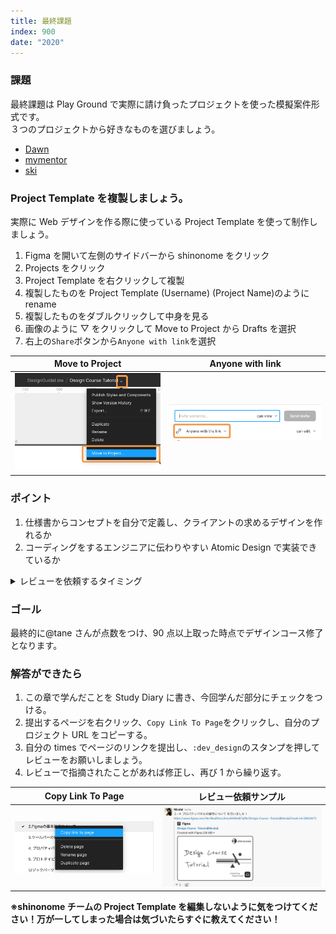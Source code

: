 ```yaml
---
title: 最終課題
index: 900
date: "2020"
---
```


### 課題

最終課題は Play Ground で実際に請け負ったプロジェクトを使った模擬案件形式です。  
３つのプロジェクトから好きなものを選びましょう。

- [Dawn]()
- [mymentor]()
- [ski]()

### Project Template を複製しましょう。

実際に Web デザインを作る際に使っている Project Template を使って制作しましょう。

1. Figma を開いて左側のサイドバーから shinonome をクリック
2. Projects をクリック
3. Project Template を右クリックして複製
4. 複製したものを Project Template (Username) (Project Name)のように rename
5. 複製したものをダブルクリックして中身を見る
6. 画像のように ▽ をクリックして Move to Project から Drafts を選択
7. 右上の`Share`ボタンから`Anyone with link`を選択


| Move to Project                                    | Anyone with link                        |
| -------------------------------------------------- | --------------------------------------- |
| ![Move To Project](../../assets/moveToProject.png) | ![To Review](../../assets/toReview.png) |

### ポイント

1. 仕様書からコンセプトを自分で定義し、クライアントの求めるデザインを作れるか
2. コーディングをするエンジニアに伝わりやすい Atomic Design で実装できているか

<details>
<summary>レビューを依頼するタイミング</summary>
<pre>
<code>
画面遷移図を作り終えた時
トップページを完成させた時
</code>
</pre>
</details>

### ゴール

最終的に@tane さんが点数をつけ、90 点以上取った時点でデザインコース修了となります。

### 解答ができたら

1. この章で学んだことを Study Diary に書き、今回学んだ部分にチェックをつける。
2. 提出するページを右クリック、`Copy Link To Page`をクリックし、自分のプロジェクト URL をコピーする。
3. 自分の times でページのリンクを提出し、`:dev_design`のスタンプを押してレビューをお願いしましょう。
4. レビューで指摘されたことがあれば修正し、再び 1 から繰り返す。

| Copy Link To Page                                     | レビュー依頼サンプル                            |
| ----------------------------------------------------- | ----------------------------------------------- |
| ![Copy Link To Page](../../assets/copyLinkToPage.png) | ![Please Review](../../assets/pleaseReview.png) |

**※shinonome チームの Project Template を編集しないように気をつけてください！万が一してしまった場合は気づいたらすぐに教えてください！**
